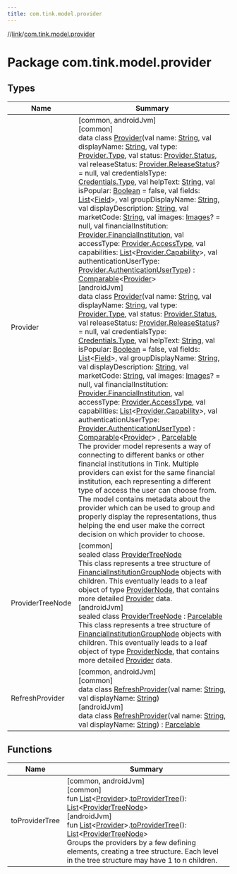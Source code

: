 ```yaml
---
title: com.tink.model.provider
---
```

//[link](../../index.html)/[com.tink.model.provider](index.html)



# Package com.tink.model.provider



## Types


| Name | Summary |
|---|---|
| Provider | [common, androidJvm]<br>[common]<br>data class [Provider]([common]-provider/index.html)(val name: [String](https://kotlinlang.org/api/latest/jvm/stdlib/kotlin/-string/index.html), val displayName: [String](https://kotlinlang.org/api/latest/jvm/stdlib/kotlin/-string/index.html), val type: [Provider.Type]([common]-provider/-type/index.html), val status: [Provider.Status]([common]-provider/-status/index.html), val releaseStatus: [Provider.ReleaseStatus]([common]-provider/-release-status/index.html)? = null, val credentialsType: [Credentials.Type](../com.tink.model.credentials/[common]-credentials/-type/index.html), val helpText: [String](https://kotlinlang.org/api/latest/jvm/stdlib/kotlin/-string/index.html), val isPopular: [Boolean](https://kotlinlang.org/api/latest/jvm/stdlib/kotlin/-boolean/index.html) = false, val fields: [List](https://kotlinlang.org/api/latest/jvm/stdlib/kotlin.collections/-list/index.html)&lt;[Field](../com.tink.model.misc/[common]-field/index.html)&gt;, val groupDisplayName: [String](https://kotlinlang.org/api/latest/jvm/stdlib/kotlin/-string/index.html), val displayDescription: [String](https://kotlinlang.org/api/latest/jvm/stdlib/kotlin/-string/index.html), val marketCode: [String](https://kotlinlang.org/api/latest/jvm/stdlib/kotlin/-string/index.html), val images: [Images](../com.tink.model/[common]-images/index.html)? = null, val financialInstitution: [Provider.FinancialInstitution]([common]-provider/-financial-institution/index.html), val accessType: [Provider.AccessType]([common]-provider/-access-type/index.html), val capabilities: [List](https://kotlinlang.org/api/latest/jvm/stdlib/kotlin.collections/-list/index.html)&lt;[Provider.Capability]([common]-provider/-capability/index.html)&gt;, val authenticationUserType: [Provider.AuthenticationUserType]([common]-provider/-authentication-user-type/index.html)) : [Comparable](https://kotlinlang.org/api/latest/jvm/stdlib/kotlin/-comparable/index.html)&lt;[Provider]([common]-provider/index.html)&gt; <br>[androidJvm]<br>data class [Provider]([android-jvm]-provider/index.html)(val name: [String](https://kotlinlang.org/api/latest/jvm/stdlib/kotlin/-string/index.html), val displayName: [String](https://kotlinlang.org/api/latest/jvm/stdlib/kotlin/-string/index.html), val type: [Provider.Type]([android-jvm]-provider/-type/index.html), val status: [Provider.Status]([android-jvm]-provider/-status/index.html), val releaseStatus: [Provider.ReleaseStatus]([android-jvm]-provider/-release-status/index.html)? = null, val credentialsType: [Credentials.Type](../com.tink.model.credentials/[android-jvm]-credentials/-type/index.html), val helpText: [String](https://kotlinlang.org/api/latest/jvm/stdlib/kotlin/-string/index.html), val isPopular: [Boolean](https://kotlinlang.org/api/latest/jvm/stdlib/kotlin/-boolean/index.html) = false, val fields: [List](https://kotlinlang.org/api/latest/jvm/stdlib/kotlin.collections/-list/index.html)&lt;[Field](../com.tink.model.misc/[android-jvm]-field/index.html)&gt;, val groupDisplayName: [String](https://kotlinlang.org/api/latest/jvm/stdlib/kotlin/-string/index.html), val displayDescription: [String](https://kotlinlang.org/api/latest/jvm/stdlib/kotlin/-string/index.html), val marketCode: [String](https://kotlinlang.org/api/latest/jvm/stdlib/kotlin/-string/index.html), val images: [Images](../com.tink.model/[android-jvm]-images/index.html)? = null, val financialInstitution: [Provider.FinancialInstitution]([android-jvm]-provider/-financial-institution/index.html), val accessType: [Provider.AccessType]([android-jvm]-provider/-access-type/index.html), val capabilities: [List](https://kotlinlang.org/api/latest/jvm/stdlib/kotlin.collections/-list/index.html)&lt;[Provider.Capability]([android-jvm]-provider/-capability/index.html)&gt;, val authenticationUserType: [Provider.AuthenticationUserType]([android-jvm]-provider/-authentication-user-type/index.html)) : [Comparable](https://kotlinlang.org/api/latest/jvm/stdlib/kotlin/-comparable/index.html)&lt;[Provider]([android-jvm]-provider/index.html)&gt; , [Parcelable](https://developer.android.com/reference/kotlin/android/os/Parcelable.html)<br>The provider model represents a way of connecting to different banks or other financial institutions in Tink. Multiple providers can exist for the same financial institution, each representing a different type of access the user can choose from. The model contains metadata about the provider which can be used to group and properly display the representations, thus helping the end user make the correct decision on which provider to choose. |
| ProviderTreeNode | [common]<br>sealed class [ProviderTreeNode]([common]-provider-tree-node/index.html)<br>This class represents a tree structure of [FinancialInstitutionGroupNode]([common]-provider-tree-node/-financial-institution-group-node/index.html) objects with children. This eventually leads to a leaf object of type [ProviderNode]([common]-provider-tree-node/-provider-node/index.html), that contains more detailed [Provider]([common]-provider/index.html) data.<br>[androidJvm]<br>sealed class [ProviderTreeNode]([android-jvm]-provider-tree-node/index.html) : [Parcelable](https://developer.android.com/reference/kotlin/android/os/Parcelable.html)<br>This class represents a tree structure of [FinancialInstitutionGroupNode]([android-jvm]-provider-tree-node/-financial-institution-group-node/index.html) objects with children. This eventually leads to a leaf object of type [ProviderNode]([android-jvm]-provider-tree-node/-provider-node/index.html), that contains more detailed [Provider]([android-jvm]-provider/index.html) data. |
| RefreshProvider | [common, androidJvm]<br>[common]<br>data class [RefreshProvider]([common]-refresh-provider/index.html)(val name: [String](https://kotlinlang.org/api/latest/jvm/stdlib/kotlin/-string/index.html), val displayName: [String](https://kotlinlang.org/api/latest/jvm/stdlib/kotlin/-string/index.html))<br>[androidJvm]<br>data class [RefreshProvider]([android-jvm]-refresh-provider/index.html)(val name: [String](https://kotlinlang.org/api/latest/jvm/stdlib/kotlin/-string/index.html), val displayName: [String](https://kotlinlang.org/api/latest/jvm/stdlib/kotlin/-string/index.html)) : [Parcelable](https://developer.android.com/reference/kotlin/android/os/Parcelable.html) |


## Functions


| Name | Summary |
|---|---|
| toProviderTree | [common, androidJvm]<br>[common]<br>fun [List](https://kotlinlang.org/api/latest/jvm/stdlib/kotlin.collections/-list/index.html)&lt;[Provider]([common]-provider/index.html)&gt;.[toProviderTree]([common]to-provider-tree.html)(): [List](https://kotlinlang.org/api/latest/jvm/stdlib/kotlin.collections/-list/index.html)&lt;[ProviderTreeNode]([common]-provider-tree-node/index.html)&gt;<br>[androidJvm]<br>fun [List](https://kotlinlang.org/api/latest/jvm/stdlib/kotlin.collections/-list/index.html)&lt;[Provider]([android-jvm]-provider/index.html)&gt;.[toProviderTree]([android-jvm]to-provider-tree.html)(): [List](https://kotlinlang.org/api/latest/jvm/stdlib/kotlin.collections/-list/index.html)&lt;[ProviderTreeNode]([android-jvm]-provider-tree-node/index.html)&gt;<br>Groups the providers by a few defining elements, creating a tree structure. Each level in the tree structure may have 1 to n children. |


